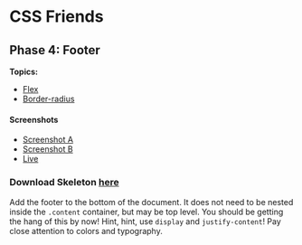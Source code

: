 # CSS Friends

## Phase 4: Footer

**Topics:** 

- [Flex][flex]
- [Border-radius][t-border-radius]

#### Screenshots

- [Screenshot A][ss-04-a]
- [Screenshot B][ss-04-b]
- [Live][live-04]

### Download Skeleton [here](https://assets.aaonline.io/fullstack/html-css/projects/micro-projects/css-friends/css-friends-04/skeleton.zip)

Add the footer to the bottom of the document. It does not need to be
nested inside the `.content` container, but may be top level. You should
be getting the hang of this by now! Hint, hint, use `display` and `justify-content`! Pay close
attention to colors and typography.

[flex]: https://css-tricks.com/snippets/css/a-guide-to-flexbox/
[ss-04-a]: http://assets.aaonline.io/fullstack/html-css/micro-projects/css-friends/docs/screenshots/04-footer-a.png
[ss-04-b]: http://assets.aaonline.io/fullstack/html-css/micro-projects/css-friends/docs/screenshots/04-footer-b.png
[t-border-radius]: https://developer.mozilla.org/en-US/docs/Web/CSS/border-radius
[live-04]: http://appacademy.github.io/css-friends/solution/04-footer.html

